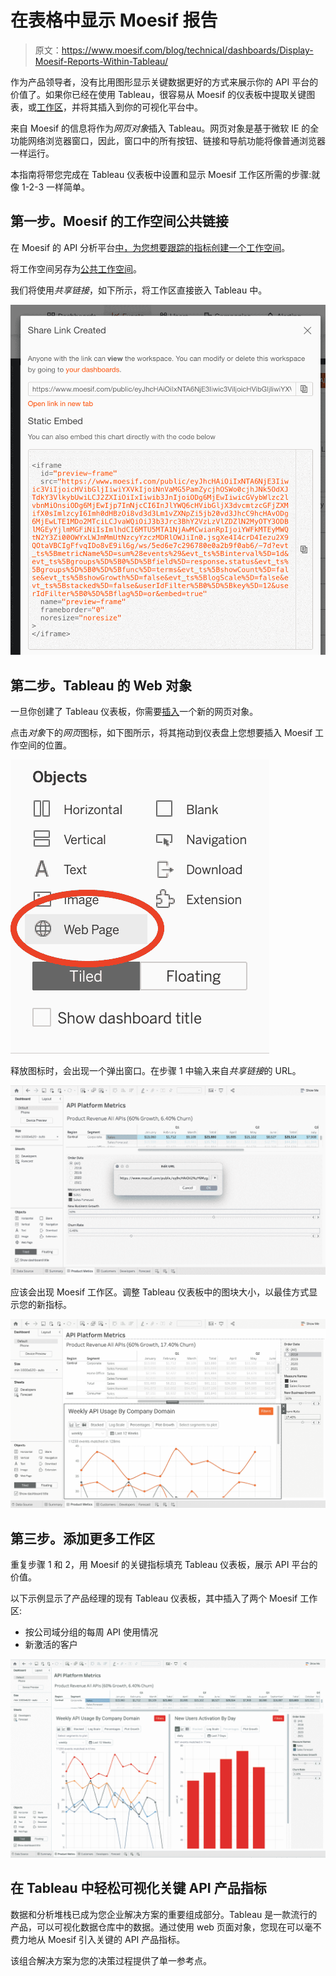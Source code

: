 # 在表格中显示 Moesif 报告

> 原文：<https://www.moesif.com/blog/technical/dashboards/Display-Moesif-Reports-Within-Tableau/>

作为产品领导者，没有比用图形显示关键数据更好的方式来展示你的 API 平台的价值了。如果你已经在使用 Tableau，很容易从 Moesif 的仪表板中提取关键图表，或[工作区](https://www.moesif.com/docs/api-dashboards/creating-a-dashboard/#definitions)，并将其插入到你的可视化平台中。

来自 Moesif 的信息将作为*网页对象*插入 Tableau。网页对象是基于微软 IE 的全功能网络浏览器窗口，因此，窗口中的所有按钮、链接和导航功能将像普通浏览器一样运行。

本指南将带您完成在 Tableau 仪表板中设置和显示 Moesif 工作区所需的步骤:就像 1-2-3 一样简单。

## 第一步。Moesif 的工作空间公共链接

在 Moesif 的 API 分析平台[中，为您想要跟踪的指标创建一个工作空间](https://www.moesif.com/docs/api-dashboards/creating-a-dashboard/)。

将工作空间另存为[公共工作空间](https://www.moesif.com/docs/api-dashboards/creating-a-dashboard/#public-workspaces)。

我们将使用*共享链接*，如下所示，将工作区直接嵌入 Tableau 中。

![How to save a Public Workspace in Moesif](img/c3eeac4323411c43df3dc1096d3b5a61.png)

## 第二步。Tableau 的 Web 对象

一旦你创建了 Tableau 仪表板，你需要[插入](https://help.tableau.com/current/pro/desktop/en-us/actions_dashboards.htm#interactively-display-a-web-page-in-a-dashboard-create-in-tableau-desktop)一个新的网页对象。

点击*对象*下的*网页*图标，如下图所示，将其拖动到仪表盘上您想要插入 Moesif 工作空间的位置。

![Tableau Web Page Object selection](img/b2202462be33ad27bc1e1979c2f82225.png)

释放图标时，会出现一个弹出窗口。在步骤 1 中输入来自*共享链接*的 URL。

![Enter the Share Link for the Moesif workspace into Tableau](img/bf760b433404fdceb5911e1fb0a1b794.png)

应该会出现 Moesif 工作区。调整 Tableau 仪表板中的图块大小，以最佳方式显示您的新指标。

![Rearrange the Tableau dashboard to get the most out of Moesif metrics](img/1056f36175bc99641d3ee84a99bfc1be.png)

## 第三步。添加更多工作区

重复步骤 1 和 2，用 Moesif 的关键指标填充 Tableau 仪表板，展示 API 平台的价值。

以下示例显示了产品经理的现有 Tableau 仪表板，其中插入了两个 Moesif 工作区:

*   按公司域分组的每周 API 使用情况
*   新激活的客户

![Tableau dashboard with Moesif API product metrics](img/613412934d09f76853a7b162239f1177.png)

## 在 Tableau 中轻松可视化关键 API 产品指标

数据和分析堆栈已成为您企业解决方案的重要组成部分。Tableau 是一款流行的产品，可以可视化数据仓库中的数据。通过使用 web 页面对象，您现在可以毫不费力地从 Moesif 引入关键的 API 产品指标。

该组合解决方案为您的决策过程提供了单一参考点。